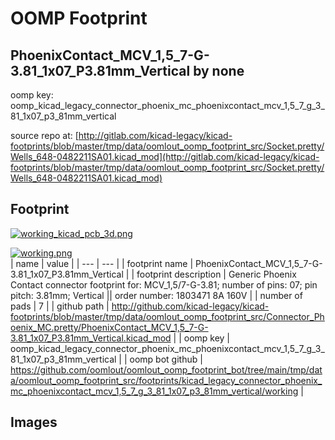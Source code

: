 # OOMP Footprint  
## PhoenixContact_MCV_1,5_7-G-3.81_1x07_P3.81mm_Vertical  by none  
  
oomp key: oomp_kicad_legacy_connector_phoenix_mc_phoenixcontact_mcv_1,5_7_g_3_81_1x07_p3_81mm_vertical  
  
source repo at: [http://gitlab.com/kicad-legacy/kicad-footprints/blob/master/tmp/data/oomlout_oomp_footprint_src/Socket.pretty/Wells_648-0482211SA01.kicad_mod](http://gitlab.com/kicad-legacy/kicad-footprints/blob/master/tmp/data/oomlout_oomp_footprint_src/Socket.pretty/Wells_648-0482211SA01.kicad_mod)  
## Footprint  
  
[![working_kicad_pcb_3d.png](working_kicad_pcb_3d_600.png)](working_kicad_pcb_3d.png)  
  
[![working.png](working_600.png)](working.png)  
| name | value | 
| --- | --- | 
| footprint name | PhoenixContact_MCV_1,5_7-G-3.81_1x07_P3.81mm_Vertical | 
| footprint description | Generic Phoenix Contact connector footprint for: MCV_1,5/7-G-3.81; number of pins: 07; pin pitch: 3.81mm; Vertical || order number: 1803471 8A 160V | 
| number of pads | 7 | 
| github path | http://github.com/kicad-legacy/kicad-footprints/blob/master/tmp/data/oomlout_oomp_footprint_src/Connector_Phoenix_MC.pretty/PhoenixContact_MCV_1,5_7-G-3.81_1x07_P3.81mm_Vertical.kicad_mod | 
| oomp key | oomp_kicad_legacy_connector_phoenix_mc_phoenixcontact_mcv_1,5_7_g_3_81_1x07_p3_81mm_vertical | 
| oomp bot github | https://github.com/oomlout/oomlout_oomp_footprint_bot/tree/main/tmp/data/oomlout_oomp_footprint_src/footprints/kicad_legacy_connector_phoenix_mc_phoenixcontact_mcv_1,5_7_g_3_81_1x07_p3_81mm_vertical/working | 
## Images  
